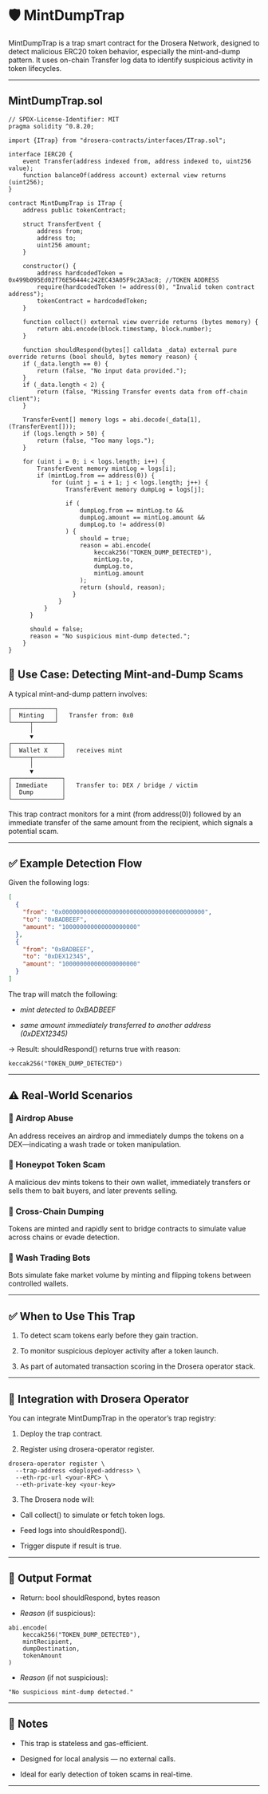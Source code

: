 # 🛡️ MintDumpTrap
MintDumpTrap is a trap smart contract for the Drosera Network, designed to detect malicious ERC20 token behavior, especially the mint-and-dump pattern. It uses on-chain Transfer log data to identify suspicious activity in token lifecycles.

---

## MintDumpTrap.sol
```solidity
// SPDX-License-Identifier: MIT
pragma solidity ^0.8.20;

import {ITrap} from "drosera-contracts/interfaces/ITrap.sol";

interface IERC20 {
    event Transfer(address indexed from, address indexed to, uint256 value);
    function balanceOf(address account) external view returns (uint256);
}

contract MintDumpTrap is ITrap {
    address public tokenContract;

    struct TransferEvent {
        address from;
        address to;
        uint256 amount;
    }

    constructor() {
        address hardcodedToken = 0x499b095Ed02f76E56444c242EC43A05F9c2A3ac8; //TOKEN ADDRESS
        require(hardcodedToken != address(0), "Invalid token contract address");
        tokenContract = hardcodedToken;
    }

    function collect() external view override returns (bytes memory) {
        return abi.encode(block.timestamp, block.number);
    }

    function shouldRespond(bytes[] calldata _data) external pure override returns (bool should, bytes memory reason) {
    if (_data.length == 0) {
        return (false, "No input data provided.");
    }
    if (_data.length < 2) {
        return (false, "Missing Transfer events data from off-chain client");
    }

    TransferEvent[] memory logs = abi.decode(_data[1], (TransferEvent[]));
    if (logs.length > 50) {
        return (false, "Too many logs.");
    }

    for (uint i = 0; i < logs.length; i++) {
        TransferEvent memory mintLog = logs[i];
        if (mintLog.from == address(0)) {
            for (uint j = i + 1; j < logs.length; j++) {
                TransferEvent memory dumpLog = logs[j];

                if (
                    dumpLog.from == mintLog.to &&
                    dumpLog.amount == mintLog.amount &&
                    dumpLog.to != address(0)
                ) {
                    should = true;
                    reason = abi.encode(
                        keccak256("TOKEN_DUMP_DETECTED"),
                        mintLog.to,
                        dumpLog.to,
                        mintLog.amount
                    );
                    return (should, reason);
                  }
              }
          }
      }

      should = false;
      reason = "No suspicious mint-dump detected.";
    }
}
```

## 🎯 Use Case: Detecting Mint-and-Dump Scams
A typical mint-and-dump pattern involves:

```vbnet
┌────────────┐
│  Minting   │   Transfer from: 0x0
└─────┬──────┘
      │
      ▼
┌──────────────┐
│  Wallet X    │   receives mint
└─────┬────────┘
      │
      ▼
┌──────────────┐
│ Immediate    │   Transfer to: DEX / bridge / victim
│  Dump        │
└──────────────┘
```

This trap contract monitors for a mint (from address(0)) followed by an immediate transfer of the same amount from the recipient, which signals a potential scam.

---

## ✅ Example Detection Flow
Given the following logs:

```json
[
  {
    "from": "0x0000000000000000000000000000000000000000",
    "to": "0xBADBEEF",
    "amount": "100000000000000000000"
  },
  {
    "from": "0xBADBEEF",
    "to": "0xDEX12345",
    "amount": "100000000000000000000"
  }
]
```

The trap will match the following:

- *mint detected to 0xBADBEEF*

- *same amount immediately transferred to another address (0xDEX12345)*

→ Result: shouldRespond() returns true with reason:

```solidity
keccak256("TOKEN_DUMP_DETECTED")
```
---

## ⚠️ Real-World Scenarios

### 🧪 Airdrop Abuse
An address receives an airdrop and immediately dumps the tokens on a DEX—indicating a wash trade or token manipulation.

### 🎣 Honeypot Token Scam
A malicious dev mints tokens to their own wallet, immediately transfers or sells them to bait buyers, and later prevents selling.

### 🔁 Cross-Chain Dumping
Tokens are minted and rapidly sent to bridge contracts to simulate value across chains or evade detection.

### 🤖 Wash Trading Bots
Bots simulate fake market volume by minting and flipping tokens between controlled wallets.

---

## ✅ When to Use This Trap
1. To detect scam tokens early before they gain traction.

2. To monitor suspicious deployer activity after a token launch.

3. As part of automated transaction scoring in the Drosera operator stack.

---

## 🔗 Integration with Drosera Operator
You can integrate MintDumpTrap in the operator’s trap registry:

1. Deploy the trap contract.

2. Register using drosera-operator register.

```solidity
drosera-operator register \
  --trap-address <deployed-address> \
  --eth-rpc-url <your-RPC> \
  --eth-private-key <your-key>
```

3. The Drosera node will:

- Call collect() to simulate or fetch token logs.

- Feed logs into shouldRespond().

- Trigger dispute if result is true.

---

## 📝 Output Format
- Return: bool shouldRespond, bytes reason

- *Reason* (if suspicious):

```solidity
abi.encode(
    keccak256("TOKEN_DUMP_DETECTED"),
    mintRecipient,
    dumpDestination,
    tokenAmount
)
```

- *Reason* (if not suspicious):

```solidity
"No suspicious mint-dump detected."
```

---

## 📌 Notes
- This trap is stateless and gas-efficient.

- Designed for local analysis — no external calls.

- Ideal for early detection of token scams in real-time.

---
